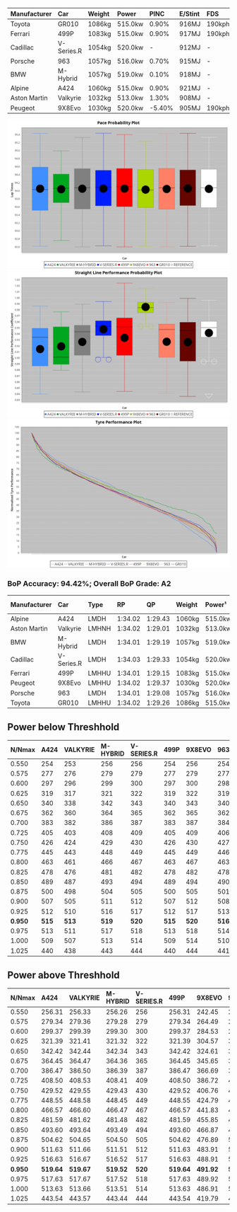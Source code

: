 | Manufacturer | Car        | Weight | Power   | PINC    | E/Stint | FDS     |
|:-|:-|:-|:-|:-|:-|:-|
| Toyota       | GR010      | 1086kg | 515.0kw | 0.90%   | 916MJ   | 190kph  |
| Ferrari      | 499P       | 1083kg | 515.0kw | 0.90%   | 917MJ   | 190kph  |
| Cadillac     | V-Series.R | 1054kg | 520.0kw |    -    | 912MJ   |    -    |
| Porsche      | 963        | 1057kg | 516.0kw | 0.70%   | 915MJ   |    -    |
| BMW          | M-Hybrid   | 1057kg | 519.0kw | 0.10%   | 918MJ   |    -    |
| Alpine       | A424       | 1060kg | 515.0kw | 0.90%   | 921MJ   |    -    |
| Aston Martin | Valkyrie   | 1032kg | 513.0kw | 1.30%   | 908MJ   |    -    |
| Peugeot      | 9X8Evo     | 1030kg | 520.0kw | -5.40%  | 905MJ   | 190kph  |

![PACECHART](./IMG/AUTO.png)
![STRAIGHTLINEPERFORMANCECHART](./IMG/AUTO_sp.png)
![TYREPERFORMANCECHART](./IMG/AUTO_tw.png)

### BoP Accuracy: 94.42%; Overall BoP Grade: A2
| Manufacturer | Car        | Type  | RP      | QP      | Weight | Power¹  | Threshhold | PINC    | Power²   | E/Stint | AVG Vmax  | FDS     | RDLC | L/Stint | BOP-Grade | Model Accuracy | Model Points | Match%  | SimDiff |
|:-|:-|:-|:-|:-|:-|:-|:-|:-|:-|:-|:-|:-|:-|:-|:-|:-|:-|:-|:-|
| Alpine       | A424       | LMDH  | 1:34.02 | 1:29.43 | 1060kg | 515.0kw | 210.0kph   | 0.90%   | 519.60kw |  921MJ  | 298.11kph |    -    | 1.02 | 37      | ~A1       | 96.10%         | 2390         | 96.83%  | -0.10   |
| Aston Martin | Valkyrie   | LMHNH | 1:34.02 | 1:29.01 | 1032kg | 513.0kw | 210.0kph   | 1.30%   | 519.70kw |  908MJ  | 300.24kph |    -    | 1.04 | 37      | +C2       | 100.00%        | 466          | 73.45%  | +0.35   |
| BMW          | M-Hybrid   | LMDH  | 1:34.01 | 1:29.19 | 1057kg | 519.0kw | 210.0kph   | 0.10%   | 519.50kw |  918MJ  | 300.31kph |    -    | 1.02 | 37      | ~A1       | 100.00%        | 3339         | 99.51%  | -0.06   |
| Cadillac     | V-Series.R | LMDH  | 1:34.03 | 1:29.33 | 1054kg | 520.0kw | 210.0kph   |    -    | 520.00kw |  912MJ  | 302.47kph |    -    | 1.02 | 37      | ~A1       | 99.56%         | 5841         | 98.13%  | +0.44   |
| Ferrari      | 499P       | LMHHU | 1:34.01 | 1:29.15 | 1083kg | 515.0kw | 210.0kph   | 0.90%   | 519.60kw |  917MJ  | 299.98kph | 190kph  | 1.02 | 37      | ~A1       | 99.57%         | 7417         | 100.00% | -0.27   |
| Peugeot      | 9X8Evo     | LMHHU | 1:34.02 | 1:29.37 | 1030kg | 520.0kw | 210.0kph   | -5.40%  | 491.90kw |  905MJ  | 308.27kph | 190kph  | 1.02 | 37      | +B1       | 100.00%        | 1891         | 87.48%  | -0.09   |
| Porsche      | 963        | LMDH  | 1:34.01 | 1:29.08 | 1057kg | 516.0kw | 210.0kph   | 0.70%   | 519.60kw |  915MJ  | 300.27kph |    -    | 1.02 | 37      | ~A1       | 98.39%         | 16118        | 100.00% | -0.11   |
| Toyota       | GR010      | LMHHU | 1:34.02 | 1:29.26 | 1086kg | 515.0kw | 210.0kph   | 0.90%   | 519.60kw |  916MJ  | 298.67kph | 190kph  | 1.02 | 37      | ~A1       | 99.90%         | 5196         | 100.00% | -0.16   |

## Power below Threshhold
| N/Nmax    | A424    | VALKYRIE | M-HYBRID | V-SERIES.R | 499P    | 9X8EVO  | 963     | GR010   |
|:-|:-|:-|:-|:-|:-|:-|:-|:-|
|  0.550    |  254    |  253     |  256     |  256       |  254    |  256    |  254    |  254    |
|  0.575    |  277    |  276     |  279     |  279       |  277    |  279    |  277    |  277    |
|  0.600    |  297    |  296     |  299     |  300       |  297    |  300    |  298    |  297    |
|  0.625    |  319    |  317     |  321     |  322       |  319    |  322    |  319    |  319    |
|  0.650    |  340    |  338     |  342     |  343       |  340    |  343    |  340    |  340    |
|  0.675    |  362    |  360     |  364     |  365       |  362    |  365    |  362    |  362    |
|  0.700    |  383    |  382     |  386     |  387       |  383    |  387    |  384    |  383    |
|  0.725    |  405    |  403     |  408     |  409       |  405    |  409    |  406    |  405    |
|  0.750    |  426    |  424     |  429     |  430       |  426    |  430    |  427    |  426    |
|  0.775    |  445    |  443     |  448     |  449       |  445    |  449    |  446    |  445    |
|  0.800    |  463    |  461     |  466     |  467       |  463    |  467    |  463    |  463    |
|  0.825    |  478    |  476     |  481     |  482       |  478    |  482    |  478    |  478    |
|  0.850    |  489    |  487     |  493     |  494       |  489    |  494    |  490    |  489    |
|  0.875    |  500    |  498     |  504     |  505       |  500    |  505    |  501    |  500    |
|  0.900    |  507    |  505     |  511     |  512       |  507    |  512    |  508    |  507    |
|  0.925    |  512    |  510     |  516     |  517       |  512    |  517    |  513    |  512    |
| **0.950** | **515** | **513**  | **519**  | **520**    | **515** | **520** | **516** | **515** |
|  0.975    |  513    |  511     |  517     |  518       |  513    |  518    |  514    |  513    |
|  1.000    |  509    |  507     |  513     |  514       |  509    |  514    |  510    |  509    |
|  1.025    |  440    |  438     |  443     |  444       |  440    |  444    |  441    |  440    |

## Power above Threshhold
| N/Nmax    | A424       | VALKYRIE   | M-HYBRID   | V-SERIES.R | 499P       | 9X8EVO     | 963        | GR010      |
|:-|:-|:-|:-|:-|:-|:-|:-|:-|
|  0.550    |  256.31    |  256.33    |  256.26    |  256       |  256.31    |  242.45    |  256.30    |  256.31    |
|  0.575    |  279.34    |  279.36    |  279.28    |  279       |  279.34    |  264.49    |  279.33    |  279.34    |
|  0.600    |  299.37    |  299.39    |  299.30    |  300       |  299.37    |  284.53    |  299.35    |  299.37    |
|  0.625    |  321.39    |  321.41    |  321.32    |  322       |  321.39    |  304.57    |  321.38    |  321.39    |
|  0.650    |  342.42    |  342.44    |  342.34    |  343       |  342.42    |  324.61    |  342.40    |  342.42    |
|  0.675    |  364.45    |  364.47    |  364.36    |  365       |  364.45    |  345.65    |  364.43    |  364.45    |
|  0.700    |  386.47    |  386.50    |  386.39    |  387       |  386.47    |  366.69    |  386.46    |  386.47    |
|  0.725    |  408.50    |  408.53    |  408.41    |  409       |  408.50    |  386.72    |  408.48    |  408.50    |
|  0.750    |  429.52    |  429.55    |  429.43    |  430       |  429.52    |  406.76    |  429.51    |  429.52    |
|  0.775    |  448.55    |  448.58    |  448.45    |  449       |  448.55    |  424.79    |  448.53    |  448.55    |
|  0.800    |  466.57    |  466.60    |  466.47    |  467       |  466.57    |  441.83    |  466.55    |  466.57    |
|  0.825    |  481.59    |  481.62    |  481.48    |  482       |  481.59    |  455.85    |  481.57    |  481.59    |
|  0.850    |  493.60    |  493.64    |  493.49    |  494       |  493.60    |  466.87    |  493.58    |  493.60    |
|  0.875    |  504.62    |  504.65    |  504.50    |  505       |  504.62    |  476.89    |  504.59    |  504.62    |
|  0.900    |  511.63    |  511.66    |  511.51    |  512       |  511.63    |  483.91    |  511.60    |  511.63    |
|  0.925    |  516.63    |  516.67    |  516.52    |  517       |  516.63    |  488.91    |  516.61    |  516.63    |
| **0.950** | **519.64** | **519.67** | **519.52** | **520**    | **519.64** | **491.92** | **519.61** | **519.64** |
|  0.975    |  517.63    |  517.67    |  517.52    |  518       |  517.63    |  489.92    |  517.61    |  517.63    |
|  1.000    |  513.63    |  513.66    |  513.51    |  514       |  513.63    |  486.91    |  513.60    |  513.63    |
|  1.025    |  443.54    |  443.57    |  443.44    |  444       |  443.54    |  419.79    |  443.52    |  443.54    |
